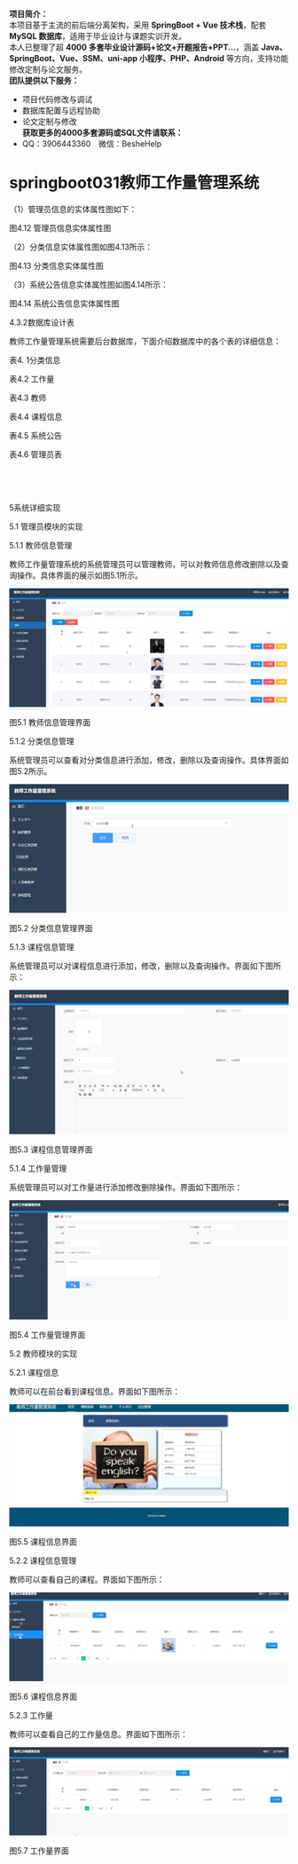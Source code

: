**项目简介：**  
本项目基于主流的前后端分离架构，采用 **SpringBoot + Vue 技术栈**，配套 **MySQL 数据库**，适用于毕业设计与课题实训开发。  
本人已整理了超 **4000 多套毕业设计源码+论文+开题报告+PPT...**，涵盖 **Java、SpringBoot、Vue、SSM、uni-app 小程序、PHP、Android** 等方向，支持功能修改定制与论文服务。  
**团队提供以下服务：**  
- 项目代码修改与调试  
- 数据库配置与远程协助  
- 论文定制与修改  
**获取更多的4000多套源码或SQL文件请联系：**  
- QQ：3906443360 微信：BesheHelp


# springboot031教师工作量管理系统





（1）管理员信息的实体属性图如下：

图4.12  管理员信息实体属性图

（2）分类信息实体属性图如图4.13所示：

图4.13  分类信息实体属性图

（3）系统公告信息实体属性图如图4.14所示：

图4.14 系统公告信息实体属性图

4.3.2数据库设计表

教师工作量管理系统需要后台数据库，下面介绍数据库中的各个表的详细信息：

表4. 1分类信息

表4.2 工作量

表4.3 教师

表4.4 课程信息

表4.5 系统公告

表4.6 管理员表

![图1](images/image_0.gif)

![图2](images/image_1.gif)

5系统详细实现

5.1 管理员模块的实现

5.1.1 教师信息管理

教师工作量管理系统的系统管理员可以管理教师，可以对教师信息修改删除以及查询操作。具体界面的展示如图5.1所示。

![图3](images/image_2.png)

图5.1 教师信息管理界面

5.1.2 分类信息管理

系统管理员可以查看对分类信息进行添加，修改，删除以及查询操作。具体界面如图5.2所示。

![图4](images/image_3.png)

图5.2 分类信息管理界面

5.1.3 课程信息管理

系统管理员可以对课程信息进行添加，修改，删除以及查询操作。界面如下图所示：

![图5](images/image_4.png)

图5.3 课程信息管理界面

5.1.4 工作量管理

系统管理员可以对工作量进行添加修改删除操作。界面如下图所示：

![图6](images/image_5.png)

图5.4 工作量管理界面

5.2 教师模块的实现

5.2.1 课程信息

教师可以在前台看到课程信息。界面如下图所示：

![图7](images/image_6.png)

图5.5 课程信息界面

5.2.2 课程信息管理

教师可以查看自己的课程。界面如下图所示：

![图8](images/image_7.png)

图5.6 课程信息界面

5.2.3 工作量

教师可以查看自己的工作量信息。界面如下图所示：

![图9](images/image_8.png)

图5.7 工作量界面